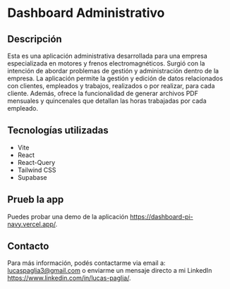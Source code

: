 # Dashboard Administrativo

## Descripción
Esta es una aplicación administrativa desarrollada para una empresa especializada en motores y frenos electromagnéticos. Surgió con la intención de abordar problemas de gestión y administración dentro de la empresa. La aplicación permite la gestión y edición de datos relacionados con clientes, empleados y trabajos, realizados o por realizar, para cada cliente. Además, ofrece la funcionalidad de generar archivos PDF mensuales y quincenales que detallan las horas trabajadas por cada empleado. 

## Tecnologías utilizadas
- Vite
- React
- React-Query
- Tailwind CSS
- Supabase

## Prueb la app
Puedes probar una demo de la aplicación https://dashboard-pi-navy.vercel.app/.

## Contacto
Para más información, podés contactarme via email a: lucaspaglia3@gmail.com o enviarme un mensaje directo a mi LinkedIn https://www.linkedin.com/in/lucas-paglia/.
